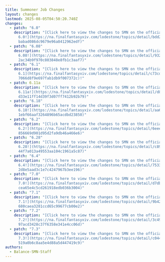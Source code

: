 ```yaml
---
title: Summoner Job Changes
layout: changes
lastmod: 2025-08-05T04:50:20.740Z
changes:
  - patch: "6.0"
    description: "[Click here to view the changes to SMN on the official site for
      6.0!](https://na.finalfantasyxiv.com/lodestone/topics/detail/bdd208b52dda\
      babad086dc9679e96a8412962edf)"
  - patch: "6.08"
    description: "[Click here to view the changes to SMN on the official site for
      6.08!](https://na.finalfantasyxiv.com/lodestone/topics/detail/9325d2a5dae\
      2ac34b9f970c803848e8fb1c3aaf7)"
  - patch: "6.1"
    description: "[Click here to view the changes to SMN on the official site for
      6.1](https://na.finalfantasyxiv.com/lodestone/topics/detail/c73cd28401358\
      7066d8f9e697fab1db9f007372c)!"
  - patch: 6.11a
    description: "[Click here to view the changes to SMN on the official site for
      6.11a!](https://na.finalfantasyxiv.com/lodestone/topics/detail/d88afafea8\
      d33e11ff14d39f3d07ff7412b92b79)"
  - patch: "6.18"
    description: "[Click here to view the changes to SMN on the official site for
      6.18!](https://na.finalfantasyxiv.com/lodestone/topics/detail/aa641701b18\
      1ebf66aaf3264896b65acdbd23850)"
  - patch: "6.2"
    description: "[Click here to view the changes to SMN on the official site for
      6.2!](https://na.finalfantasyxiv.com/lodestone/topics/detail/6eee1ca8a733\
      856669d901d95d2fa9db46a466e6)"
  - patch: "6.28"
    description: "[Click here to view the changes to SMN on the official site for
      6.28!](https://na.finalfantasyxiv.com/lodestone/topics/detail/c8900c4aae5\
      44f7a013a49553aa104c1961a5c87)"
  - patch: "6.4"
    description: "[Click here to view the changes to SMN on the official site for
      6.4!](https://na.finalfantasyxiv.com/lodestone/topics/detail/7533e7a9b6b7\
      2d8e5aad3c1e7c4247967b3ee196)"
  - patch: "7.0"
    description: "[Click here to view the changes to SMN on the official site for
      7.0!](https://na.finalfantasyxiv.com/lodestone/topics/detail/d7db61f938f9\
      cea65e4c5cd261918edb036b3004)"
  - patch: "7.1"
    description: "[Click here to view the changes to SMN on the official site for
      7.1!](https://na.finalfantasyxiv.com/lodestone/topics/detail/9b42b2425f3a\
      680caea3281ccd65c99677cb00e2)"
  - patch: "7.2"
    description: "[Click here to view the changes to SMN on the official site for
      7.2!](https://na.finalfantasyxiv.com/lodestone/topics/detail/3c4910f373e4\
      97acd3428c37f6358e341e4cc06d)"
  - patch: "7.3"
    description: "[Click here to view the changes to SMN on the official site for
      7.3!](https://na.finalfantasyxiv.com/lodestone/topics/detail/c04405c6cbe8\
      519a0b6c8aa5e4d88a5d447419c9)"
authors:
  - Balance-SMN-Staff
---
```

